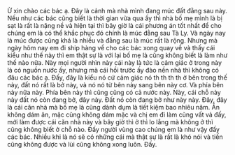 Ừ xin chào các bác ạ. Đây là cảnh mà nhà mình đang múc đất đằng sau này. Nếu như các bác cũng biết là thời gian vừa qua ấy thì nhà bố mẹ mình là bị sạt là rất là nặng nề và hiện tại thì bây giờ là cái phương án tốt nhất để cho chúng em là có thể khắc phục đó chính là múc đằng sau Tà Ly. Và ngày nay là múc được cũng khá là nhiều và đằng sau là múc rất là rộng. Nhưng mà ngày hôm nay em đi ship hàng về cho các bác xong quay về và thấy cái kiểu như thế này thì em thật sự là với lại bố mẹ là cũng không biết là làm như thế nào nữa. Này mọi người nhìn này cái này là tức là cảm giác ở trong này là có nguồn nước ấy, nhưng mà cái hồi trước ấy đào nền nhà thì không có đâu các bác ạ. Đấy, đây là kiểu nó cứ cảm giác nó th th th th ở bên trong thế này, đất nó rất là bở này, và nó nó từ bên này sang bên này cơ. Và phía bên này nữa này. Phía bên này thì cũng cũng có cả nước này. Này, cái chỗ này này đất nó còn đang bở, đây này. Đất nó còn đang bở như này này. Đây, đây là cái căn nhà mà bố mẹ là cũng dành dụm là tiết kiệm bao nhiêu năm. Ăn không dám ăn, mặc cũng không dám mặc và chị em đi làm cũng vất vả đấy, mới làm được cái căn nhà này và bây giờ thì ở thì lo lắng mà không ở thì cũng không biết ở chỗ nào. Đấy người vùng cao chúng em là như vậy đấy các bác. Nhiều khi là nó sẽ có những cái mà thật sự là rất là khó nói và tiến cũng không được và lùi cũng không xong luôn. Đấy.